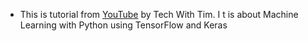 - This is tutorial from [YouTube](https://www.youtube.com/watch?v=ujTCoH21GlA&list=RDCMUC4JX40jDee_tINbkjycV4Sg&start_radio=1&t=51) by Tech With Tim. I t is about Machine Learning with Python using TensorFlow and Keras